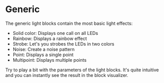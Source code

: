 # Generic

The generic light blocks contain the most basic light effects:

* Solid color: Displays one call on all LEDs
* Rainbow: Displays a rainbow effect
* Strobe: Let's you strobes the LEDs in two colors
* Noise: Create a noise pattern
* Point: Displays a single point
* Multipoint: Displays multiple points

Try to play a bit with the parameters of the light blocks. It's quite intuitive and you can instantly see the result in the block visualizer.

